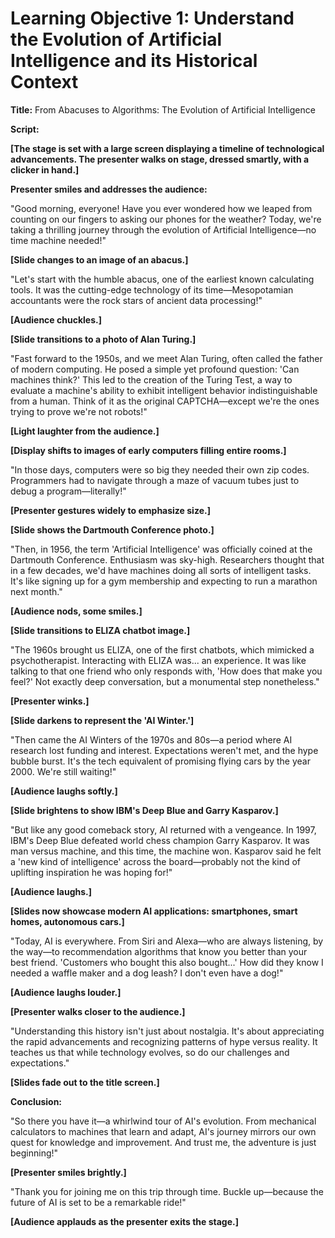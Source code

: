 # Learning Objective 1: Understand the Evolution of Artificial Intelligence and its Historical Context

**Title:** From Abacuses to Algorithms: The Evolution of Artificial Intelligence

**Script:**

**[The stage is set with a large screen displaying a timeline of technological advancements. The presenter walks on stage, dressed smartly, with a clicker in hand.]**

**Presenter smiles and addresses the audience:**

"Good morning, everyone! Have you ever wondered how we leaped from counting on our fingers to asking our phones for the weather? Today, we're taking a thrilling journey through the evolution of Artificial Intelligence—no time machine needed!"

**[Slide changes to an image of an abacus.]**

"Let's start with the humble abacus, one of the earliest known calculating tools. It was the cutting-edge technology of its time—Mesopotamian accountants were the rock stars of ancient data processing!"

**[Audience chuckles.]**

**[Slide transitions to a photo of Alan Turing.]**

"Fast forward to the 1950s, and we meet Alan Turing, often called the father of modern computing. He posed a simple yet profound question: 'Can machines think?' This led to the creation of the Turing Test, a way to evaluate a machine's ability to exhibit intelligent behavior indistinguishable from a human. Think of it as the original CAPTCHA—except we're the ones trying to prove we're not robots!"

**[Light laughter from the audience.]**

**[Display shifts to images of early computers filling entire rooms.]**

"In those days, computers were so big they needed their own zip codes. Programmers had to navigate through a maze of vacuum tubes just to debug a program—literally!"

**[Presenter gestures widely to emphasize size.]**

**[Slide shows the Dartmouth Conference photo.]**

"Then, in 1956, the term 'Artificial Intelligence' was officially coined at the Dartmouth Conference. Enthusiasm was sky-high. Researchers thought that in a few decades, we'd have machines doing all sorts of intelligent tasks. It's like signing up for a gym membership and expecting to run a marathon next month."

**[Audience nods, some smiles.]**

**[Slide transitions to ELIZA chatbot image.]**

"The 1960s brought us ELIZA, one of the first chatbots, which mimicked a psychotherapist. Interacting with ELIZA was... an experience. It was like talking to that one friend who only responds with, 'How does that make you feel?' Not exactly deep conversation, but a monumental step nonetheless."

**[Presenter winks.]**

**[Slide darkens to represent the 'AI Winter.']**

"Then came the AI Winters of the 1970s and 80s—a period where AI research lost funding and interest. Expectations weren't met, and the hype bubble burst. It's the tech equivalent of promising flying cars by the year 2000. We're still waiting!"

**[Audience laughs softly.]**

**[Slide brightens to show IBM's Deep Blue and Garry Kasparov.]**

"But like any good comeback story, AI returned with a vengeance. In 1997, IBM's Deep Blue defeated world chess champion Garry Kasparov. It was man versus machine, and this time, the machine won. Kasparov said he felt a 'new kind of intelligence' across the board—probably not the kind of uplifting inspiration he was hoping for!"

**[Audience laughs.]**

**[Slides now showcase modern AI applications: smartphones, smart homes, autonomous cars.]**

"Today, AI is everywhere. From Siri and Alexa—who are always listening, by the way—to recommendation algorithms that know you better than your best friend. 'Customers who bought this also bought...' How did they know I needed a waffle maker and a dog leash? I don't even have a dog!"

**[Audience laughs louder.]**

**[Presenter walks closer to the audience.]**

"Understanding this history isn't just about nostalgia. It's about appreciating the rapid advancements and recognizing patterns of hype versus reality. It teaches us that while technology evolves, so do our challenges and expectations."

**[Slides fade out to the title screen.]**

**Conclusion:**

"So there you have it—a whirlwind tour of AI's evolution. From mechanical calculators to machines that learn and adapt, AI's journey mirrors our own quest for knowledge and improvement. And trust me, the adventure is just beginning!"

**[Presenter smiles brightly.]**

"Thank you for joining me on this trip through time. Buckle up—because the future of AI is set to be a remarkable ride!"

**[Audience applauds as the presenter exits the stage.]**
